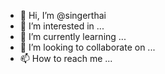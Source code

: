 - 👋 Hi, I’m @singerthai
- 👀 I’m interested in ...
- 🌱 I’m currently learning ...
- 💞️ I’m looking to collaborate on ...
- 📫 How to reach me ...

<!---
singerthai/singerthai is a ✨ special ✨ repository because its `README.md` (this file) appears on your GitHub profile.
You can click the Preview link to take a look at your changes.
--->
